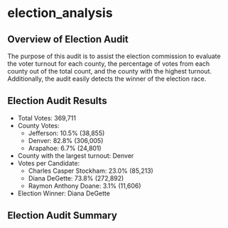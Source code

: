 # election_analysis

## Overview of Election Audit
The purpose of this audit is to assist the election commission to evaluate the voter turnout for each county, the percentage of votes from each county out of the total count, and the county with the highest turnout. Additionally, the audit easily detects the winner of the election race. 

## Election Audit Results
* Total Votes: 369,711
* County Votes: 
  * Jefferson: 10.5% (38,855)
  * Denver: 82.8% (306,005)
  * Arapahoe: 6.7% (24,801)
* County with the largest turnout: Denver
* Votes per Candidate:
  * Charles Casper Stockham: 23.0% (85,213)
  * Diana DeGette: 73.8% (272,892)
  * Raymon Anthony Doane: 3.1% (11,606)
* Election Winner: Diana DeGette

## Election Audit Summary
